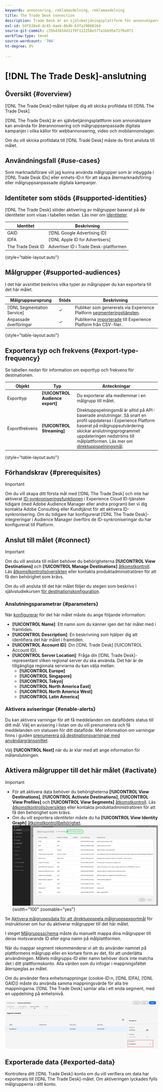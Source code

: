 ```yaml
---
keywords: annonsering, reklamavdelning, reklamavdelning
title: The Trade Desk connection
description: Trade Desk är en självbetjäningsplattform för annonsköpare som kan genomföra återannonsering och målgruppsanpassade digitala kampanjer för olika annonser, videoklipp och mobila inventeringskällor.
exl-id: b8f638e8-dc45-4aeb-8b4b-b3fa2906816d
source-git-commit: c35b43654d31f0f112258e577a1bb95e72f0a971
workflow-type: tm+mt
source-wordcount: '704'
ht-degree: 0%

---
```


# [!DNL The Trade Desk]-anslutning

## Översikt {#overview}

[!DNL The Trade Desk]-målet hjälper dig att skicka profildata till [!DNL The Trade Desk].

[!DNL The Trade Desk] är en självbetjäningsplattform som annonsköpare kan använda för återannonsering och målgruppsanpassade digitala kampanjer i olika källor för webbannonsering, video och mobilannonslager.

Om du vill skicka profildata till [!DNL Trade Desk] måste du först ansluta till målet.

## Användningsfall {#use-cases}

Som marknadsförare vill jag kunna använda målgrupper som är inbyggda i [!DNL Trade Desk IDs] eller enhets-ID:n för att skapa återmarknadsföring eller målgruppsanpassade digitala kampanjer.

## Identiteter som stöds {#supported-identities}

[!DNL The Trade Desk] stöder aktivering av målgrupper baserat på de identiteter som visas i tabellen nedan. Läs mer om [identiteter](/help/identity-service/features/namespaces.md).

| Identitet | Beskrivning |
|---|---|
| GAID | [!DNL Google Advertising ID] |
| IDFA | [!DNL Apple ID for Advertisers] |
| The Trade Desk ID | Advertiser ID i Trade Desk-plattformen |

{style="table-layout:auto"}

## Målgrupper {#supported-audiences}

I det här avsnittet beskrivs vilka typer av målgrupper du kan exportera till det här målet.

| Målgruppsursprung | Stöds | Beskrivning |
|---------|----------|----------|
| [!DNL Segmentation Service] | ✓ | Publiker som genererats via Experience Platform [segmenteringstjänsten](../../../segmentation/home.md). |
| Anpassade överföringar | ✓ | Publikerna [importerade](../../../segmentation/ui/audience-portal.md#import-audience) till Experience Platform från CSV-filer. |

{style="table-layout:auto"}

## Exportera typ och frekvens {#export-type-frequency}

Se tabellen nedan för information om exporttyp och frekvens för destinationen.

| Objekt | Typ | Anteckningar |
---------|----------|---------|
| Exporttyp | **[!UICONTROL Audience export]** | Du exporterar alla medlemmar i en målgrupp till målet. |
| Exportfrekvens | **[!UICONTROL Streaming]** | Direktuppspelningsmål är alltid på API-baserade anslutningar. Så snart en profil uppdateras i Experience Platform baserat på målgruppsutvärdering skickar anslutningsprogrammet uppdateringen nedströms till målplattformen. Läs mer om [direktuppspelningsmål](/help/destinations/destination-types.md#streaming-destinations). |

{style="table-layout:auto"}

## Förhandskrav {#prerequisites}

>[!IMPORTANT]
>
>Om du vill skapa ditt första mål med [!DNL The Trade Desk] och inte har aktiverat [ID-synkroniseringsfunktionen](https://experienceleague.adobe.com/docs/id-service/using/id-service-api/methods/idsync.html) i Experience Cloud ID-tjänsten tidigare (med Adobe Audience Manager eller andra program) ber vi dig kontakta Adobe Consulting eller Kundtjänst för att aktivera ID-synkronisering. Om du tidigare har konfigurerat [!DNL The Trade Desk]-integreringar i Audience Manager överförs de ID-synkroniseringar du har konfigurerat till Platform.

## Anslut till målet {#connect}

>[!IMPORTANT]
> 
>Om du vill ansluta till målet behöver du behörigheterna **[!UICONTROL View Destinations]** och **[!UICONTROL Manage Destinations]** [åtkomstkontroll](/help/access-control/home.md#permissions). Läs [åtkomstkontrollsöversikten](/help/access-control/ui/overview.md) eller kontakta produktadministratören för att få den behörighet som krävs.

Om du vill ansluta till det här målet följer du stegen som beskrivs i självstudiekursen [för destinationskonfiguration](../../ui/connect-destination.md).

### Anslutningsparametrar {#parameters}

När [konfigurerar](../../ui/connect-destination.md) för det här målet måste du ange följande information:

* **[!UICONTROL Name]**: Ett namn som du känner igen det här målet med i framtiden.
* **[!UICONTROL Description]**: En beskrivning som hjälper dig att identifiera det här målet i framtiden.
* **[!UICONTROL Account ID]**: Din [!DNL Trade Desk] [!UICONTROL Account ID].
* **[!UICONTROL Server Location]**: Fråga din [!DNL Trade Desk]-representant vilken regional server du ska använda. Det här är de tillgängliga regionala servrarna du kan välja mellan:
   * **[!UICONTROL Europe]**
   * **[!UICONTROL Singapore]**
   * **[!UICONTROL Tokyo]**
   * **[!UICONTROL North America East]**
   * **[!UICONTROL North America West]**
   * **[!UICONTROL Latin America]**

### Aktivera aviseringar {#enable-alerts}

Du kan aktivera varningar för att få meddelanden om dataflödets status till ditt mål. Välj en avisering i listan om du vill prenumerera och få meddelanden om statusen för ditt dataflöde. Mer information om varningar finns i guiden [prenumerera på destinationsvarningar med användargränssnittet](../../ui/alerts.md).

Välj **[!UICONTROL Next]** när du är klar med att ange information för målanslutningen.

## Aktivera målgrupper till det här målet {#activate}

>[!IMPORTANT]
> 
>* För att aktivera data behöver du behörigheterna **[!UICONTROL View Destinations]**, **[!UICONTROL Activate Destinations]**, **[!UICONTROL View Profiles]** och **[!UICONTROL View Segments]** [åtkomstkontroll](/help/access-control/home.md#permissions). Läs [åtkomstkontrollsöversikten](/help/access-control/ui/overview.md) eller kontakta produktadministratören för att få den behörighet som krävs.
>* Om du vill exportera *identiteter* måste du ha **[!UICONTROL View Identity Graph]** [åtkomstkontrollbehörighet](/help/access-control/home.md#permissions). <br> ![Markera identitetsnamnområdet som är markerat i arbetsflödet för att aktivera målgrupper till mål.](/help/destinations/assets/overview/export-identities-to-destination.png "Markera identitetsnamnområdet som är markerat i arbetsflödet för att aktivera målgrupper till mål."){width="100" zoomable="yes"}

Se [Aktivera målgruppsdata för att direktuppspela målgruppsexportmål](../../ui/activate-segment-streaming-destinations.md) för instruktioner om hur du aktiverar målgrupper till det här målet.

I steget [Målgruppsschema](../../ui/activate-segment-streaming-destinations.md#scheduling) måste du manuellt mappa dina målgrupper till deras motsvarande ID eller egna namn på målplattformen.

När du mappar segment rekommenderar vi att du använder namnet på plattformens målgrupp eller en kortare form av det, för att underlätta användningen. Målets målgrupps-ID eller namn behöver dock inte matcha det i ditt plattformskonto. Alla värden som du infogar i mappningsfältet återspeglas av målet.

Om du använder flera enhetsmappningar (cookie-ID:n, [!DNL IDFA], [!DNL GAID]) måste du använda samma mappningsvärde för alla tre mappningarna. [!DNL The Trade Desk] samlar alla i ett enda segment, med en uppdelning på enhetsnivå.

![Segmentmappnings-ID](../../assets/common/segment-mapping-id.png)

## Exporterade data {#exported-data}

Kontrollera ditt [!DNL Trade Desk]-konto om du vill verifiera om data har exporterats till [!DNL The Trade Desk]-målet. Om aktiveringen lyckades fylls målgrupperna i ditt konto.
